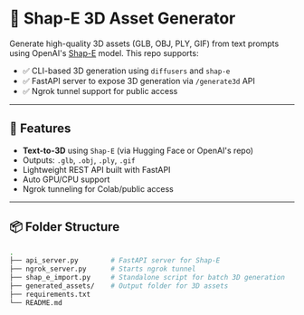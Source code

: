 # 🧠 Shap-E 3D Asset Generator

Generate high-quality 3D assets (GLB, OBJ, PLY, GIF) from text prompts using OpenAI's [Shap-E](https://github.com/openai/shap-e) model. This repo supports:

- ✅ CLI-based 3D generation using `diffusers` and `shap-e`
- ✅ FastAPI server to expose 3D generation via `/generate3d` API
- ✅ Ngrok tunnel support for public access

---

## 🚀 Features

- **Text-to-3D** using `Shap-E` (via Hugging Face or OpenAI's repo)
- Outputs: `.glb`, `.obj`, `.ply`, `.gif`
- Lightweight REST API built with FastAPI
- Auto GPU/CPU support
- Ngrok tunneling for Colab/public access

---

## 📦 Folder Structure

```bash
.
├── api_server.py        # FastAPI server for Shap-E
├── ngrok_server.py      # Starts ngrok tunnel
├── shap_e_import.py     # Standalone script for batch 3D generation
├── generated_assets/    # Output folder for 3D assets
├── requirements.txt
└── README.md
